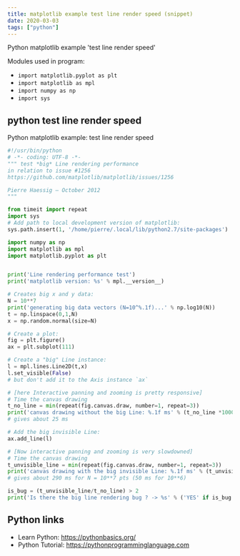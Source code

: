 ```yaml
---
title: matplotlib example test line render speed (snippet)
date: 2020-03-03
tags: ["python"]
---
```

Python matplotlib example 'test line render speed'


Modules used in program: 
* `import matplotlib.pyplot as plt`
* `import matplotlib as mpl`
* `import numpy as np`
* `import sys`

## python test line render speed

Python matplotlib example: test line render speed

```python
#!/usr/bin/python
# -*- coding: UTF-8 -*-
""" test *big* Line rendering performance
in relation to issue #1256
https://github.com/matplotlib/matplotlib/issues/1256

Pierre Haessig — October 2012
"""

from timeit import repeat
import sys
# Add path to local development version of matplotlib:
sys.path.insert(1, '/home/pierre/.local/lib/python2.7/site-packages')

import numpy as np
import matplotlib as mpl
import matplotlib.pyplot as plt


print('Line rendering performance test')
print('matplotlib version: %s' % mpl.__version__)

# Creates big x and y data:
N = 10**7
print('generating big data vectors (N=10^%.1f)...' % np.log10(N))
t = np.linspace(0,1,N)
x = np.random.normal(size=N)

# Create a plot:
fig = plt.figure()
ax = plt.subplot(111)

# Create a "big" Line instance:
l = mpl.lines.Line2D(t,x)
l.set_visible(False)
# but don't add it to the Axis instance `ax`

# [here Interactive panning and zooming is pretty responsive]
# Time the canvas drawing
t_no_line = min(repeat(fig.canvas.draw, number=1, repeat=3))
print('canvas drawing without the big Line: %.1f ms' % (t_no_line *1000) )
# gives about 25 ms

# Add the big invisible Line:
ax.add_line(l)

# [Now interactive panning and zooming is very slowdowned]
# Time the canvas drawing
t_unvisible_line = min(repeat(fig.canvas.draw, number=1, repeat=3))
print('canvas drawing with the big invisible Line: %.1f ms' % (t_unvisible_line *1000) )
# gives about 290 ms for N = 10**7 pts (50 ms for 10**6)

is_bug = (t_unvisible_line/t_no_line) > 2
print('Is there the big line rendering bug ? -> %s' % ('YES' if is_bug else 'NO'))

```

## Python links

- Learn Python: https://pythonbasics.org/
- Python Tutorial: https://pythonprogramminglanguage.com
